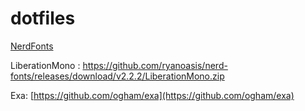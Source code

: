# dotfiles

[NerdFonts](https://www.nerdfonts.com)

LiberationMono : https://github.com/ryanoasis/nerd-fonts/releases/download/v2.2.2/LiberationMono.zip

Exa: [https://github.com/ogham/exa](https://github.com/ogham/exa)
